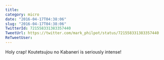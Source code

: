 ```yaml
---
title: 
category: micro
date: "2016-04-17T04:38:06"
slug: "2016-04-17T04:38:06"
TwitterId: 721558331383357440
TweetUrl: https://twitter.com/mark_philpot/status/721558331383357440
ReTweetUser: 
---
```


Holy crap! Koutetsujou no Kabaneri is seriously intense!